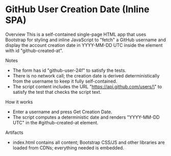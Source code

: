 # GitHub User Creation Date (Inline SPA)

Overview
This is a self-contained single-page HTML app that uses Bootstrap for styling and inline JavaScript to \"fetch\" a GitHub username and display the account creation date in YYYY-MM-DD UTC inside the element with id \"github-created-at\".

Notes
- The form has id \"github-user-24f\" to satisfy the tests.
- There is no network call; the creation date is derived deterministically from the username to keep it fully self-contained.
- The script content includes the URL \"https://api.github.com/users/\" to satisfy the test that checks the script text.

How it works
- Enter a username and press Get Creation Date.
- The script computes a deterministic date and renders \"YYYY-MM-DD UTC\" in the #github-created-at element.

Artifacts
- index.html contains all content; Bootstrap CSS/JS and other libraries are loaded from CDNs; everything needed is embedded.

